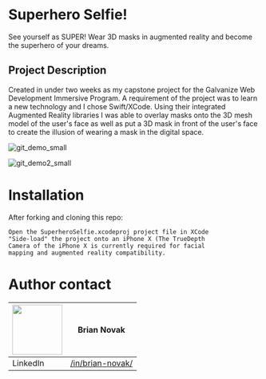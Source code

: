 # Superhero Selfie!

See yourself as SUPER! Wear 3D masks in augmented reality and become the superhero of your dreams.

## Project Description
Created in under two weeks as my capstone project for the Galvanize Web Development Immersive Program. A requirement of the project was to learn a new technology and I chose Swift/XCode. Using their integrated Augmented Reality libraries I was able to overlay masks onto the 3D mesh model of the user's face as well as put a 3D mask in front of the user's face to create the illusion of wearing a mask in the digital space.


![git_demo_small](https://user-images.githubusercontent.com/30843350/38052989-176b1d54-3290-11e8-95f1-5dc2a198c7b8.gif)

![git_demo2_small](https://user-images.githubusercontent.com/30843350/38052993-1a84d278-3290-11e8-8a17-2b66ef129701.gif)


# Installation
After forking and cloning this repo: 
```
Open the SuperheroSelfie.xcodeproj project file in XCode
"Side-load" the project onto an iPhone X (The TrueDepth 
Camera of the iPhone X is currently required for facial 
mapping and augmented reality compatibility.
```

# Author contact

|<img src="https://avatars1.githubusercontent.com/u/30843350?s=400&v=4" width="100"> | Brian Novak                    |
| ------------- | ------------- |
| LinkedIn   | [/in/brian-novak/](https://www.linkedin.com/in/brian-novak/) |


